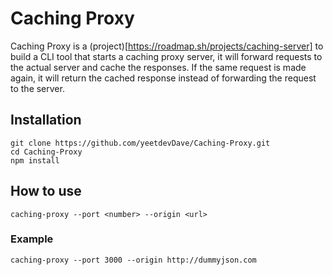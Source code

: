 # Caching Proxy

Caching Proxy is a (project)[https://roadmap.sh/projects/caching-server] to build a CLI tool that starts a caching proxy server, it will forward requests to the actual server and cache the responses. If the same request is made again, it will return the cached response instead of forwarding the request to the server.

## Installation

```
git clone https://github.com/yeetdevDave/Caching-Proxy.git
cd Caching-Proxy
npm install
```

## How to use

`caching-proxy --port <number> --origin <url>`

### Example

`caching-proxy --port 3000 --origin http://dummyjson.com`
